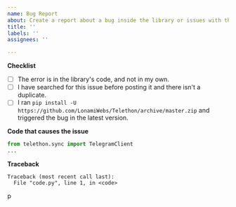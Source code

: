 ```yaml
---
name: Bug Report
about: Create a report about a bug inside the library or issues with the documentation
title: ''
labels: ''
assignees: ''

---
```


**Checklist**
* [ ] The error is in the library's code, and not in my own.
* [ ] I have searched for this issue before posting it and there isn't a duplicate.
* [ ] I ran `pip install -U https://github.com/LonamiWebs/Telethon/archive/master.zip` and triggered the bug in the latest version.

**Code that causes the issue**
```python
from telethon.sync import TelegramClient
...

```

**Traceback**
```
Traceback (most recent call last):
  File "code.py", line 1, in <code>

```
p

